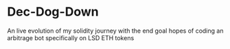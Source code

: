 # Dec-Dog-Down
An live evolution of my solidity journey with the end goal hopes of coding an arbitrage bot specifically on LSD ETH tokens 
